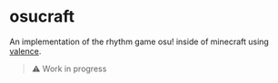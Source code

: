 # osucraft

An implementation of the rhythm game osu! inside of minecraft using [valence](https://github.com/valence-rs/valence).

> :warning: Work in progress
